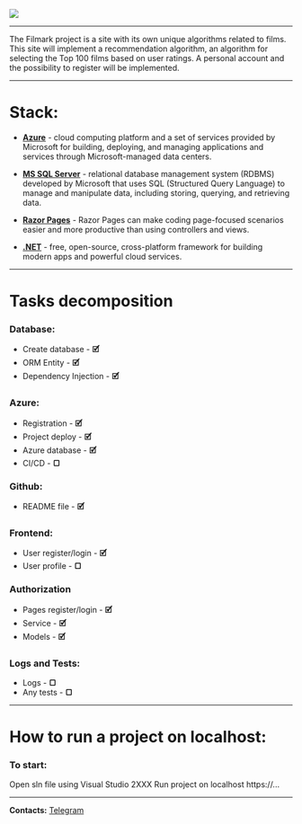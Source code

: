 ![](https://i.ibb.co/Ln9PXXY/Picsart-23-04-27-08-29-04-769.png)
___
The Filmark project is a site with its own unique algorithms related to films. This site will implement a recommendation algorithm, an algorithm for selecting the Top 100 films based on user ratings. A personal account and the possibility to register will be implemented.
___
# Stack:
* **[Azure](https://azure.microsoft.com/en-us/)** - cloud computing platform and a set of services provided by Microsoft for building, deploying, and managing applications and services through Microsoft-managed data centers.

* **[MS SQL Server](https://www.microsoft.com/en-us/sql-server/)** - relational database management system (RDBMS) developed by Microsoft that uses SQL (Structured Query Language) to manage and manipulate data, including storing, querying, and retrieving data.

* **[Razor Pages](https://learn.microsoft.com/en-us/aspnet/core/razor-pages/?view=aspnetcore-7.0&tabs=visual-studio)** - Razor Pages can make coding page-focused scenarios easier and more productive than using controllers and views.

* **[.NET](https://dotnet.microsoft.com/en-us/)** - free, open-source, cross-platform framework for building modern apps and powerful cloud services.
___

# Tasks decomposition

### Database:

* Create database - **🗹︎**
* ORM Entity - **🗹︎**
* Dependency Injection - **🗹︎**

### Azure:

* Registration - **🗹︎**
* Project deploy - **🗹︎**
* Azure database - **🗹︎**
* CI/CD - **▢**

### Github:

* README file - **🗹︎**

### Frontend:

* User register/login - **🗹︎**
* User profile - **▢**

### Authorization

* Pages register/login - **🗹︎**
* Service - **🗹︎**
* Models - **🗹︎**

### Logs and Tests:

* Logs - **▢**
* Any tests - **▢**
___
# How to run a project on localhost:
### To start:
Open sln file using Visual Studio 2XXX
Run project on localhost https://...
___
**Contacts:**
[Telegram](https://t.me/Nketr)
